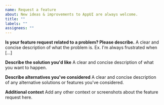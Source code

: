 ```yaml
---
name: Request a feature
about: New ideas & improvements to AppUI are always welcome.
title: ""
labels: ""
assignees: ""
---
```


<!--
Thanks for helping make AppUI better!

When suggesting an idea, give examples of the intended use case. Features that benefit the wider community are more likely to be prioritized.

The best way to get your ideas into AppUI is to help us! We love contributions and are always happy to be provide feedback and advice. Check out the contributor guide to get started:

https://github.com/iTwin/appui/blob/master/CONTRIBUTING.md
-->

**Is your feature request related to a problem? Please describe.**
A clear and concise description of what the problem is. Ex. I'm always frustrated when [...]

**Describe the solution you'd like**
A clear and concise description of what you want to happen.

**Describe alternatives you've considered**
A clear and concise description of any alternative solutions or features you've considered.

**Additional context**
Add any other context or screenshots about the feature request here.
